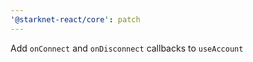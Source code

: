 ```yaml
---
'@starknet-react/core': patch
---
```


Add `onConnect` and `onDisconnect` callbacks to `useAccount`
